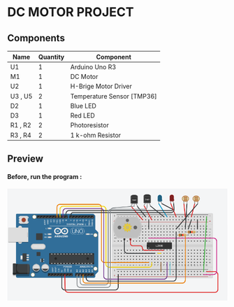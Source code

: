 # DC MOTOR PROJECT

## Components
| Name | Quantity | Component |
| ----------- | ----------- | ----------- |
| U1 | 1 | Arduino Uno R3 |
| M1 | 1 | DC Motor |
| U2 | 1 | H-Brige Motor Driver |
| U3 , U5 | 2 | Temperature Sensor [TMP36] |
| D2 | 1 | Blue LED |
| D3 | 1 | Red LED |
| R1 , R2 | 2 | Photoresistor |
| R3 , R4 | 2 | 1 k-ohm Resistor |


## Preview
#### Before, run the program :
![DC Motor](images/dc-motor.png)

